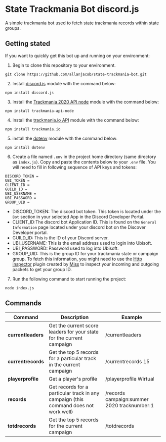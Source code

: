 # **State Trackmania Bot discord.js**

A simple trackmania bot used to fetch state trackmania records within state groups.

## Getting stated

If you want to quickly get this bot up and running on your environment:

1. Begin to clone this repository to your environment.

```
git clone https://github.com/allanjacob/state-trackmania-bot.git
```

2. Install [discord.js](https://discord.js.org/#/) module with the command below:

```
npm install discord.js
```

3. Install the [Trackmania 2020 API node](https://github.com/breeku/trackmania-api-node) module with the command below:

```
npm install trackmania-api-node
```

4. Install the [trackmania.io API](https://github.com/GreepTheSheep/node-trackmania.io) module with the command below:

```
npm install trackmania.io
```

5. install the [dotenv](https://github.com/motdotla/dotenv) module with the command below:

```
npm install dotenv
```

6. Create a file named `.env` in the project home directory (same directory as `index.js`). Copy and paste the contents below to your `.env` file. You will need to fill in following sequence of API keys and tokens:

```
DISCORD_TOKEN =
UBI_TOKEN =
CLIENT_ID =
GUILD_ID =
UBI_USERNAME =
UBI_PASSWORD =
GROUP_UID =
```

- DISCORD_TOKEN: The discord bot token. This token is located under the `Bot` section in your selected App in the Discord Developer Portal.
- CLIENT_ID:The discord bot Application ID. This is found on the `General Information` page located under your discord bot on the Discover Developer portal.
- GUILD_ID: This is the ID of your Discord server.
- UBI_USERNAME: This is the email address used to login into Ubisoft.
- UBI_PASSWORD: Password used to log into Ubisoft.
- GROUP_UID: This is the group ID for your trackmania state or campaign group. To fetch this information, you might need to use the [Http inspector](https://openplanet.dev/plugin/httpinspect) plugin created by [Miss](https://github.com/sponsors/codecat) to inspect your incoming and outgoing packets to get your group ID.

7. Run the following command to start running the project:

```
node index.js
```

## Commands

| Command            | Description                                                                          | Example                                     |
| ------------------ | ------------------------------------------------------------------------------------ | ------------------------------------------- |
| **currentleaders** | Get the current score leaders for your state for the current campaign                | /currentleaders                             |
| **currentrecords** | Get the top 5 records for a particular track in the current campaign                 | /currentrecords 15                          |
| **playerprofile**  | Get a player's profile                                                               | /playerprofile Wirtual                      |
| **records**        | Get records for a particular track in any campaign (this command does not work well) | /records campaign:summer 2020 tracknumber:1 |
| **totdrecords**    | Get the top 5 records for the current campaign                                       | /totdrecords                                |
